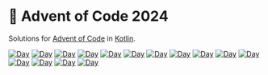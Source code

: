 # 🎄 Advent of Code 2024

Solutions for [Advent of Code](https://adventofcode.com/) in [Kotlin](https://kotlinlang.org).

<!--SOLUTIONS-->

[![Day](https://badgen.net/badge/01/%E2%98%85%E2%98%85/green)](kotlin/solutions/Day01.kt)
[![Day](https://badgen.net/badge/02/%E2%98%85%E2%98%85/green)](kotlin/solutions/Day02.kt)
[![Day](https://badgen.net/badge/03/%E2%98%85%E2%98%85/green)](kotlin/solutions/Day03.kt)
[![Day](https://badgen.net/badge/04/%E2%98%85%E2%98%85/green)](kotlin/solutions/Day04.kt)
[![Day](https://badgen.net/badge/05/%E2%98%85%E2%98%85/green)](kotlin/solutions/Day05.kt)
[![Day](https://badgen.net/badge/06/%E2%98%85%E2%98%85/green)](kotlin/solutions/Day06.kt)
[![Day](https://badgen.net/badge/07/%E2%98%85%E2%98%85/green)](kotlin/solutions/Day07.kt)
[![Day](https://badgen.net/badge/08/%E2%98%85%E2%98%85/green)](kotlin/solutions/Day08.kt)
[![Day](https://badgen.net/badge/09/%E2%98%85%E2%98%85/green)](kotlin/solutions/Day09.kt)
[![Day](https://badgen.net/badge/10/%E2%98%85%E2%98%85/green)](kotlin/solutions/Day10.kt)
[![Day](https://badgen.net/badge/11/%E2%98%85%E2%98%85/green)](kotlin/solutions/Day11.kt)
[![Day](https://badgen.net/badge/12/%E2%98%85%E2%98%85/green)](kotlin/solutions/Day12.kt)
[![Day](https://badgen.net/badge/13/%E2%98%85%E2%98%85/green)](kotlin/solutions/Day13.kt)
[![Day](https://badgen.net/badge/14/%E2%98%85%E2%98%85/green)](kotlin/solutions/Day14.kt)
[![Day](https://badgen.net/badge/15/%E2%98%85%E2%98%85/green)](kotlin/solutions/Day15.kt)
<!--/SOLUTIONS-->
